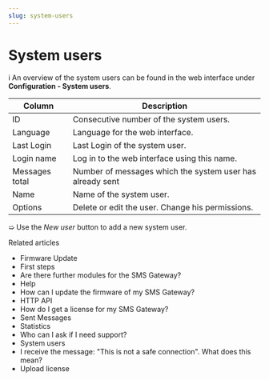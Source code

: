 ```yaml
---
slug: system-users
---
```


# System users

i An overview of the system users can be found in the web interface under
**Configuration - System users**.

Column | Description  
---|---  
ID | Consecutive number of the system users.  
Language | Language for the web interface.  
Last Login | Last Login of the system user.  
Login name | Log in to the web interface using this name.  
Messages total | Number of messages which the system user has already sent  
Name | Name of the system user.  
Options | Delete or edit the user. Change his permissions.  
  
➯ Use the _New user_ button to add a new system user.

Related articles

  * Firmware Update
  * First steps 
  * Are there further modules for the SMS Gateway?
  * Help
  * How can I update the firmware of my SMS Gateway?
  * HTTP API
  * How do I get a license for my SMS Gateway?
  * Sent Messages
  * Statistics
  * Who can I ask if I need support?
  * System users
  * I receive the message: "This is not a safe connection". What does this mean?
  * Upload license

